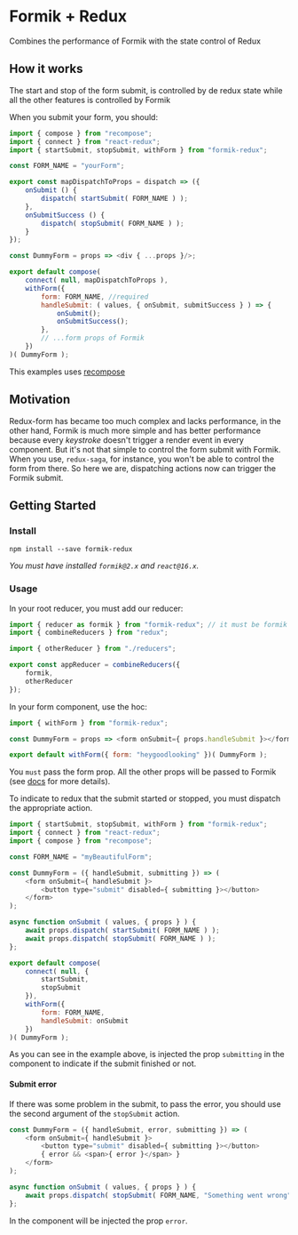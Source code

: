 # Formik + Redux
Combines the performance of Formik with the state control of Redux

## How it works
The start and stop of the form submit, is controlled by de redux state while all the other features is controlled by Formik

When you submit your form, you should:
```javascript
import { compose } from "recompose";
import { connect } from "react-redux";
import { startSubmit, stopSubmit, withForm } from "formik-redux";

const FORM_NAME = "yourForm";

export const mapDispatchToProps = dispatch => ({
    onSubmit () {
        dispatch( startSubmit( FORM_NAME ) );
    },
    onSubmitSuccess () {
        dispatch( stopSubmit( FORM_NAME ) );
    }
});

const DummyForm = props => <div { ...props }/>;

export default compose(
    connect( null, mapDispatchToProps ),
    withForm({
        form: FORM_NAME, //required
        handleSubmit: ( values, { onSubmit, submitSuccess } ) => {
            onSubmit();
            onSubmitSuccess();
        },
        // ...form props of Formik
    })
)( DummyForm );
```
This examples uses [recompose](https://github.com/acdlite/recompose)

## Motivation
Redux-form has became too much complex and lacks performance, in the other hand, Formik is much more simple and has better performance because every *keystroke* doesn't trigger a render event in every component. But it's not that simple to control the form submit with Formik. When you use, `redux-saga`, for instance, you won't be able to control the form from there.
So here we are, dispatching actions now can trigger the Formik submit.

## Getting Started

### Install
```
npm install --save formik-redux
```
*You must have installed `formik@2.x` and `react@16.x`.*

### Usage
In your root reducer, you must add our reducer:
```javascript
import { reducer as formik } from "formik-redux"; // it must be formik the reducer name
import { combineReducers } from "redux";

import { otherReducer } from "./reducers";

export const appReducer = combineReducers({
    formik,
    otherReducer
});
```

In your form component, use the hoc:
```javascript
import { withForm } from "formik-redux";

const DummyForm = props => <form onSubmit={ props.handleSubmit }></form>;

export default withForm({ form: "heygoodlooking" })( DummyForm );
```
You `must` pass the form prop. All the other props will be passed to Formik (see [docs](https://jaredpalmer.com/formik/docs/api/withFormik) for more details).

To indicate to redux that the submit started or stopped, you must dispatch the appropriate action.

```javascript
import { startSubmit, stopSubmit, withForm } from "formik-redux";
import { connect } from "react-redux";
import { compose } from "recompose";

const FORM_NAME = "myBeautifulForm";

const DummyForm = ({ handleSubmit, submitting }) => (
    <form onSubmit={ handleSubmit }>
        <button type="submit" disabled={ submitting }></button>
    </form>
);

async function onSubmit ( values, { props } ) {
    await props.dispatch( startSubmit( FORM_NAME ) );
    await props.dispatch( stopSubmit( FORM_NAME ) );
};

export default compose(
    connect( null, {
        startSubmit,
        stopSubmit
    }),
    withForm({
        form: FORM_NAME,
        handleSubmit: onSubmit
    })
)( DummyForm );
```

As you can see in the example above, is injected the prop `submitting` in the component to indicate if the submit finished or not.

#### Submit error
If there was some problem in the submit, to pass the error, you should use the second argument of the `stopSubmit` action.

```javascript
const DummyForm = ({ handleSubmit, error, submitting }) => (
    <form onSubmit={ handleSubmit }>
        <button type="submit" disabled={ submitting }></button>
        { error && <span>{ error }</span> }
    </form>
);

async function onSubmit ( values, { props } ) {
    await props.dispatch( stopSubmit( FORM_NAME, "Something went wrong" ) );
};
```

In the component will be injected the prop `error`.